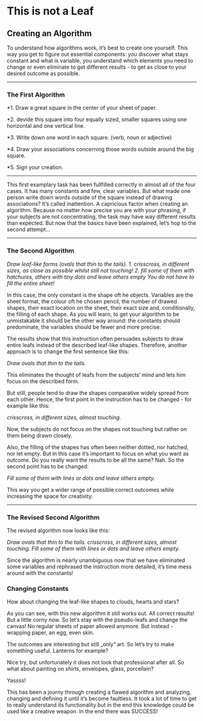 
# This is not a Leaf
## Creating an Algorithm


To understand how algorithms work, it’s best to create one yourself. This way you get to figure out essential components: you discover what stays constant and what is variable, you understand which elements you need to change or even eliminate to get different results - to get as close to your desired outcome as possible.

----------

### The First Algorithm

*1. Draw a great square in the center of your sheet of paper.

*2. devide this square into four equally sized, smaller squares using one horizontal and one vertical line.

*3. Write down one word in each square. (verb, noun or adjective)

*4. Draw your associations concerning those words outside around the big square.

*5. Sign your creation.

---------

This first examplary task has been fullfilled correctly in almost all of the four cases. It has many constants and few, clear variables. But what made one person write down words outside of the square instead of drawing associations? It’s called inattention. A capricious factor when creating an algorithm. Because no matter how precise you are with your phrasing, if your subjects are not concentrating, the task may have way different results than expected. But now that the basics have been explained, let’s hop to the second attempt…

----------

### The Second Algorithm

*Draw leaf-like forms (ovals that thin to the tails).*
*1. crisscross, in different sizes, as close as possible whilst still not touching!*
*2. fill some of them with hatchures, others with tiny dots and leave others empty*
*You do not have to fill the entire sheet!*

In this case, the only constant is the shape oft he objects. Variables are the sheet format, the colour oft he chosen pencil, the number of drawed shapes, their exact location on the sheet, their exact size and, conditionally, the filling of each shape. As you will learn, to get your algorithm to be unmistakable it should be the other way around: the constants should predominate, the variables should be fewer and more precise:



The results show that this instruction often persuades subjects to draw entire leafs instead of the described leaf-like shapes.
Therefore, another approach is to change the first sentence like this:

*Draw ovals that thin to the tails.*

This eliminates the thought of leafs from the subjects‘ mind and lets him focus on the described form.



But still, people tend to draw the shapes comparative widely spread from each other. Hence, the first point in the instruction has to be changed - for example like this:

*crisscross, in different sizes, almost touching.*

Now, the subjects do not focus on the shapes not touching but rather on them being drawn closely.



Also, the filling of the shapes has often been neither dotted, nor hatched, nor let empty. But in this case it’s important to focus on what you want as outcome. Do you really want the results to be all the same?
Nah.
So the second point has to be changed:

*Fill some of them with lines or dots and leave others empty.*

This way you get a wider range of possible correct outcomes while increasing the space for creativity.

----------

### The Revised Second Algorithm


The revised algorithm now looks like this:

*Draw ovals that thin to the tails. crisscross, in different sizes, almost touching. Fill some of them with lines or dots and leave others empty.*

Since the algorithm is nearly unambiguous now that we have eliminated some variables and rephrased the instruction more detailed, it’s time mess around with the constants!

### Changing Constants

How about changing the leaf-like shapes to clouds, hearts and stars?



As you can see, with this new algorithm it still works out. All correct results! But a little corny now. So let’s stay with the pseudo-leafs and change the canvas! No regular sheets of paper allowed anymore. But instead - wrapping paper, an egg, even skin.



The outcomes are interesting but still „only“ art. So let’s try to make something useful. Lanterns for example?



Nice try, but unfortunately it does not look that professional after all. So what about painting on shirts, envelopes, glass, porcellain?



Yassss!

This has been a journy through creating a flawed algorithm and analyzing, changing and defining it until it’s become faultless. It took a lot of time to get to really understand its functionality but in the end this knowledge could be used like a creative weapon.
In the end there was SUCCESS!

